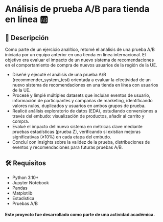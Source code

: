 # Análisis de prueba A/B para tienda en línea 🆎

## 📌 Descripción
Como parte de un ejercicio analítico, retomé el análisis de una prueba A/B iniciada por un equipo anterior en una tienda en línea internacional. El objetivo era evaluar el impacto de un nuevo sistema de recomendaciones en el comportamiento de compra de nuevos usuarios de la región de la UE.
- Diseñé y ejecuté el análisis de una prueba A/B (recommender_system_test) orientada a evaluar la efectividad de un nuevo sistema de recomendaciones en una tienda en línea con usuarios de la UE.
- Procesé y limpié múltiples datasets que incluían eventos de usuario, información de participantes y campañas de marketing, identificando valores nulos, duplicados y usuarios en ambos grupos de prueba.
- Realicé análisis exploratorio de datos (EDA), estudiando conversiones a través del embudo: visualización de productos, añadir al carrito y compra.
- Evalué el impacto del nuevo sistema en métricas clave mediante pruebas estadísticas (prueba Z), verificando si existían mejoras significativas (≥10%) en cada etapa del embudo.
- Concluí con insights sobre la validez de la prueba, distribuciones de eventos y recomendaciones para futuras pruebas A/B.

## 🛠 Requisitos
- Python 3.10+
- Jupyter Notebook
- Pandas
- Matplotlib
- Estadística
- Pruebas A/B

#### Este proyecto fue desarrollado como parte de una actividad académica.

